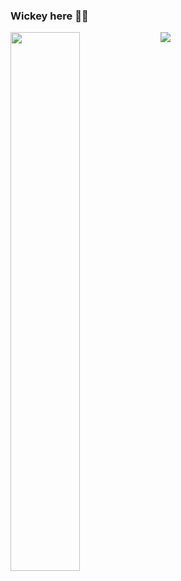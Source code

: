 ### Wickey here 👾🤖

<img align="left" width="47%" src="https://github-readme-stats-two-swart-73.vercel.app/api/top-langs/?username=wickeyc&layout=compact&hide=html"/>

<img align="left"  src="https://github-readme-stats-two-swart-73.vercel.app/api?username=wickeyc&count_private=true&show_icons=true&theme=radical"/>




<!--
**WickeyC/wickeyC** is a ✨ _special_ ✨ repository because its `README.md` (this file) appears on your GitHub profile.

Here are some ideas to get you started:

- 🔭 I’m currently working on ...
- 🌱 I’m currently learning ...
- 👯 I’m looking to collaborate on ...
- 🤔 I’m looking for help with ...
- 💬 Ask me about ...
- 📫 How to reach me: ...
- 😄 Pronouns: ...
- ⚡ Fun fact: ...
-->
